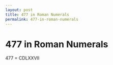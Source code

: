 ```yaml
---
layout: post
title: 477 in Roman Numerals
permalink: 477-in-roman-numerals
---
```


# 477 in Roman Numerals

477 = CDLXXVII
